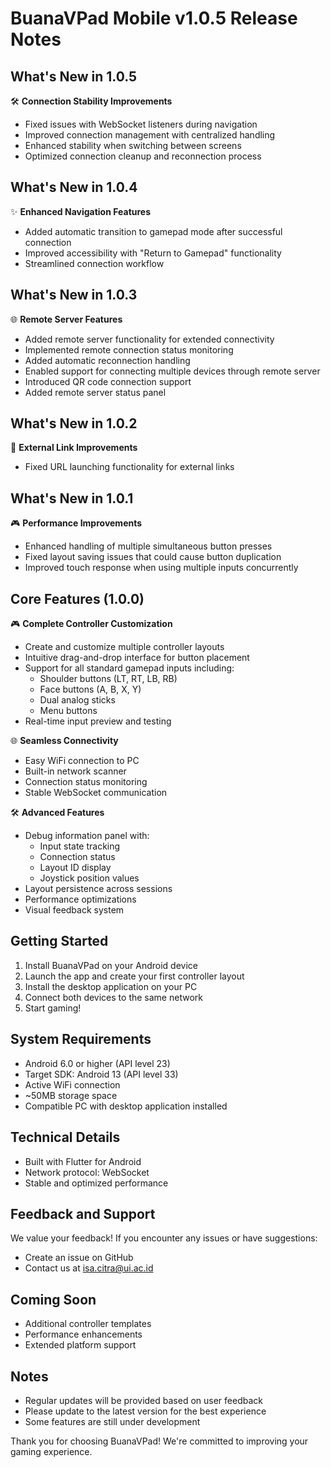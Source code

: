 # BuanaVPad Mobile v1.0.5 Release Notes

## What's New in 1.0.5
🛠️ **Connection Stability Improvements**
- Fixed issues with WebSocket listeners during navigation
- Improved connection management with centralized handling
- Enhanced stability when switching between screens
- Optimized connection cleanup and reconnection process

## What's New in 1.0.4
✨ **Enhanced Navigation Features**
- Added automatic transition to gamepad mode after successful connection
- Improved accessibility with "Return to Gamepad" functionality
- Streamlined connection workflow

## What's New in 1.0.3
🌐 **Remote Server Features**
- Added remote server functionality for extended connectivity
- Implemented remote connection status monitoring
- Added automatic reconnection handling
- Enabled support for connecting multiple devices through remote server
- Introduced QR code connection support
- Added remote server status panel

## What's New in 1.0.2
🔗 **External Link Improvements**
- Fixed URL launching functionality for external links

## What's New in 1.0.1
🎮 **Performance Improvements**
- Enhanced handling of multiple simultaneous button presses
- Fixed layout saving issues that could cause button duplication
- Improved touch response when using multiple inputs concurrently

## Core Features (1.0.0)
🎮 **Complete Controller Customization**
- Create and customize multiple controller layouts
- Intuitive drag-and-drop interface for button placement
- Support for all standard gamepad inputs including:
  - Shoulder buttons (LT, RT, LB, RB)
  - Face buttons (A, B, X, Y)
  - Dual analog sticks
  - Menu buttons
- Real-time input preview and testing

🌐 **Seamless Connectivity**
- Easy WiFi connection to PC
- Built-in network scanner
- Connection status monitoring
- Stable WebSocket communication

🛠️ **Advanced Features**
- Debug information panel with:
  - Input state tracking
  - Connection status
  - Layout ID display
  - Joystick position values
- Layout persistence across sessions
- Performance optimizations
- Visual feedback system

## Getting Started
1. Install BuanaVPad on your Android device
2. Launch the app and create your first controller layout
3. Install the desktop application on your PC
4. Connect both devices to the same network
5. Start gaming!

## System Requirements
- Android 6.0 or higher (API level 23)
- Target SDK: Android 13 (API level 33)
- Active WiFi connection
- ~50MB storage space
- Compatible PC with desktop application installed

## Technical Details
- Built with Flutter for Android
- Network protocol: WebSocket
- Stable and optimized performance

## Feedback and Support
We value your feedback! If you encounter any issues or have suggestions:
- Create an issue on GitHub
- Contact us at isa.citra@ui.ac.id

## Coming Soon
- Additional controller templates
- Performance enhancements
- Extended platform support

## Notes
- Regular updates will be provided based on user feedback
- Please update to the latest version for the best experience
- Some features are still under development

Thank you for choosing BuanaVPad! We're committed to improving your gaming experience.
